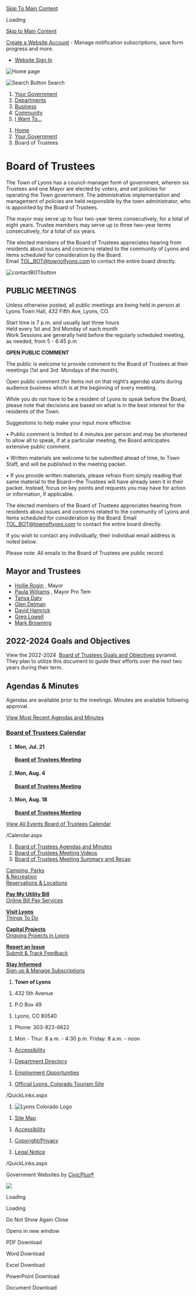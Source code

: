 [Skip To Main Content](https://www.townoflyons.com/183/Board-of-Trustees/)

Loading

[Skip to Main Content](https://www.townoflyons.com/183/Board-of-Trustees/)

[Create a Website Account](https://www.townoflyons.com/MyAccount/ProfileCreate) - Manage notification subscriptions, save form progress and more.   

- [Website Sign In](https://www.townoflyons.com/MyAccount)

![Home page](https://www.townoflyons.com/ImageRepository/Document?documentID=2224)

![Search Button](https://www.townoflyons.com/ImageRepository/Document?documentID=2227) Search

1. [Your Government](https://www.townoflyons.com/27/Your-Government)
2. [Departments](https://www.townoflyons.com/148/Departments)
3. [Business](https://www.townoflyons.com/35/Business)
4. [Community](https://www.townoflyons.com/31/Community)
5. [I Want To...](https://www.townoflyons.com/9/I-Want-To)

<!--THE END-->

1. [Home](https://www.townoflyons.com)
2. [Your Government](https://www.townoflyons.com/27/Your-Government)
3. Board of Trustees

# Board of Trustees

The Town of Lyons has a council-manager form of government, wherein six Trustees and one Mayor are elected by voters, and set policies for operating the Town government. The administrative implementation and management of policies are held responsible by the town administrator, who is appointed by the Board of Trustees.

The mayor may serve up to four two-year terms consecutively, for a total of eight years. Trustee members may serve up to three two-year terms consecutively, for a total of six years.

The elected members of the Board of Trustees appreciates hearing from residents about issues and concerns related to the community of Lyons and items scheduled for consideration by the Board. Email [TOL\_BOT@townoflyons.com](mailto:tol_bot@townoflyons.com) to contact the entire board directly.

![contactBOTbutton](https://www.townoflyons.com/ImageRepository/Document?documentId=2793)

## PUBLIC MEETINGS

Unless otherwise posted, all public meetings are being held in person at Lyons Town Hall, 432 Fifth Ave, Lyons, CO.

Start time is 7 p.m. and usually last three hours  
Held every 1st and 3rd Monday of each month  
Work Sessions are generally held before the regularly scheduled meeting, as needed, from 5 - 6:45 p.m

**OPEN PUBLIC COMMENT**

The public is welcome to provide comment to the Board of Trustees at their meetings (1st and 3rd  Mondays of the month).

Open public comment (for items not on that night’s agenda) starts during audience business which is at the beginning of every meeting.

While you do not have to be a resident of Lyons to speak before the Board, please note that decisions are based on what is in the best interest for the residents of the Town.

Suggestions to help make your input more effective

• Public comment is limited to 4 minutes per person and may be shortened to allow all to speak, if at a particular meeting, the Board anticipates extensive public comment.

• Written materials are welcome to be submitted ahead of time, to Town Staff, and will be published in the meeting packet.

• If you provide written materials, please refrain from simply reading that same material to the Board—the Trustees will have already seen it in their packet. Instead, focus on key points and requests you may have for action or information, if applicable.

The elected members of the Board of Trustees appreciates hearing from residents about issues and concerns related to the community of Lyons and items scheduled for consideration by the Board. Email [TOL\_BOT@townoflyons.com](mailto:tol_bot@townoflyons.com) to contact the entire board directly.

If you wish to contact any individually, their individual email address is noted below.   

Please note: All emails to the Board of Trustees are public record.

## Mayor and Trustees

- [Hollie Rogin](mailto:hrogin@townoflyons.com) , Mayor
- [Paula Williams](mailto:pwilliams@townoflyons.com) , Mayor Pro Tem
- [Tanya Daty](mailto:tdaty@townoflyons.com)
- [Glen Delman](mailto:gdelman@townoflyons.com)
- [David Hamrick](mailto:dhamrick@townoflyons.com)
- [Greg Lowell](mailto:glowell@townoflyons.com)
- [Mark Browning](mailto:mbrowning@townoflyons.com)

## 2022-2024 Goals and Objectives

View the 2022-2024  [Board of Trustees Goals and Objectives](https://townoflyons.com/DocumentCenter/View/2361/BOT-Goals-and-Priorities-Pyramid) pyramid. They plan to utilize this document to guide their efforts over the next two years during their term. 

## Agendas &amp; Minutes

Agendas are available prior to the meetings. Minutes are available following approval.

[View Most Recent Agendas and Minutes](https://www.townoflyons.com/AgendaCenter/Board-of-Trustees-3)

### [Board of Trustees Calendar](https://www.townoflyons.com/calendar.aspx?CID=23)

1. #### Mon, Jul. 21
   
   [**Board of Trustees Meeting**](https://www.townoflyons.com/Calendar.aspx?EID=5948)
2. #### Mon, Aug. 4
   
   [**Board of Trustees Meeting**](https://www.townoflyons.com/Calendar.aspx?EID=5922)
3. #### Mon, Aug. 18
   
   [**Board of Trustees Meeting**](https://www.townoflyons.com/Calendar.aspx?EID=5949)

[View All Events Board of Trustees Calendar](https://www.townoflyons.com/calendar.aspx?CID=23)

/Calendar.aspx

1. [Board of Trustees Agendas and Minutes](https://www.townoflyons.com/AgendaCenter/Search/?term=&CIDs=3%2C&startDate=&endDate=&dateRange=&dateSelector=)
2. [Board of Trustees Meeting Videos](https://www.townoflyons.com/588/Board-of-Trustees-Meeting-Videos)
3. [Board of Trustees Meeting Summary and Recap](https://www.townoflyons.com/792/Board-of-Trustees-Meeting-Summary-and-Re)

[Camping, Parks  
&amp; Recreation  
Reservations &amp; Locations](https://www.townoflyons.com/157/Parks-Recreation)

[**Pay My Utility Bill**  
Online Bill Pay Services](https://www.xpressbillpay.com)

[**Visit Lyons**  
Things To Do](https://lyonscolorado.com)

[**Capital Projects**  
Ongoing Projects in Lyons](https://www.townoflyons.com/543/Capital-Improvement-Projects)

[**Report an Issue**  
Submit &amp; Track Feedback](https://www.townoflyons.com/requesttracker.aspx)

[**Stay Informed**  
Sign up &amp; Manage Subscriptions](https://www.townoflyons.com/list.aspx)

1. **Town of Lyons**

<!--THE END-->

1. 432 5th Avenue

<!--THE END-->

1. P.O Box 49

<!--THE END-->

1. Lyons, CO 80540

<!--THE END-->

1. Phone: 303-823-6622

<!--THE END-->

1. Mon - Thur: 8 a.m. - 4:30 p.m. Friday: 8 a.m. - noon

<!--THE END-->

1. [Accessibility](https://www.townoflyons.com/586/Accessibility)

<!--THE END-->

1. [Department Directory](https://www.townoflyons.com/Directory.aspx)

<!--THE END-->

1. [Employment Opportunities](https://www.townoflyons.com/Jobs.aspx)

<!--THE END-->

1. [Official Lyons, Colorado Tourism Site](https://www.lyonscolorado.com)

<!--THE END-->

<!--THE END-->

<!--THE END-->

/QuickLinks.aspx

1. ![Lyons Colorado Logo](https://www.townoflyons.com/ImageRepository/Document?documentId=2245)

<!--THE END-->

1. [Site Map](https://www.townoflyons.com/sitemap)

<!--THE END-->

1. [Accessibility](https://www.townoflyons.com/accessibility)

<!--THE END-->

1. [Copyright/Privacy](https://www.townoflyons.com/site/copyright)

<!--THE END-->

1. [Legal Notice](https://www.townoflyons.com)

/QuickLinks.aspx

Government Websites by [CivicPlus®](https://connect.civicplus.com/referral)

![](https://www.townoflyons.com/ImageRepository/Document?documentID=2223)

Loading

Loading

Do Not Show Again Close

Opens in new window

PDF Download

Word Download

Excel Download

PowerPoint Download

Document Download